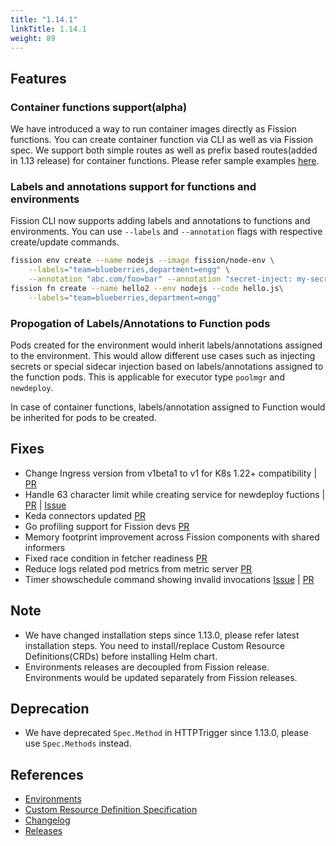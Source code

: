 ```yaml
---
title: "1.14.1"
linkTitle: 1.14.1
weight: 89
---
```


## Features

### Container functions support(alpha)

We have introduced a way to run container images directly as Fission functions. You can create container function via CLI as well as via Fission spec. We support both simple routes as well as prefix based routes(added in 1.13 release) for container functions. Please refer sample examples [here](/docs/usage/function/container-functions/).

### Labels and annotations support for functions and environments

Fission CLI now supports adding labels and annotations to functions and environments.
You can use `--labels` and `--annotation` flags with respective create/update commands.

```sh
fission env create --name nodejs --image fission/node-env \
    --labels="team=blueberries,department=engg" \
    --annotation "abc.com/foo=bar" --annotation "secret-inject: my-secret"
fission fn create --name hello2 --env nodejs --code hello.js\
    --labels="team=blueberries,department=engg"
```

### Propogation of Labels/Annotations to Function pods

Pods created for the environment would inherit labels/annotations assigned to the environment. This would allow different use cases such as injecting secrets or special sidecar injection based on labels/annotations assigned to the function pods. This is applicable for executor type `poolmgr` and `newdeploy`.

In case of container functions, labels/annotation assigned to Function would be inherited for pods to be created.

## Fixes

* Change Ingress version from v1beta1 to v1 for K8s 1.22+ compatibility | [PR](https://github.com/fission/fission/pull/2124)
* Handle 63 character limit while creating service for newdeploy fuctions | [PR](https://github.com/fission/fission/pull/2117) | [Issue](https://github.com/fission/fission/issues/2009)
* Keda connectors updated [PR](https://github.com/fission/fission/pull/2115)
* Go profiling support for Fission devs [PR](https://github.com/fission/fission/pull/2112)
* Memory footprint improvement across Fission components with shared informers
* Fixed race condition in fetcher readiness [PR](https://github.com/fission/fission/pull/2101)
* Reduce logs related pod metrics from metric server [PR](https://github.com/fission/fission/pull/2094)
* Timer showschedule command showing invalid invocations [Issue](https://github.com/fission/fission/issues/2131) | [PR](https://github.com/fission/fission/pull/2135)

## Note

* We have changed installation steps since 1.13.0, please refer latest installation steps. You need to install/replace Custom Resource Definitions(CRDs) before installing Helm chart.
* Environments releases are decoupled from Fission release. Environments would be updated separately from Fission releases.

## Deprecation

* We have deprecated `Spec.Method` in HTTPTrigger since 1.13.0, please use `Spec.Methods` instead.

## References

* [Environments](https://environments.fission.io/)
* [Custom Resource Definition Specification](https://doc.crds.dev/github.com/fission/fission)
* [Changelog](https://github.com/fission/fission/blob/master/CHANGELOG.md)
* [Releases](https://github.com/fission/fission/releases)
